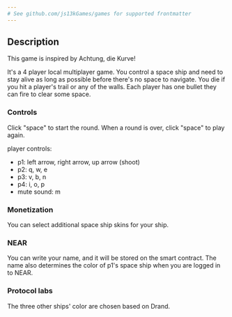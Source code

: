 ```yaml
---
# See github.com/js13kGames/games for supported frontmatter
---
```

## Description

This game is inspired by Achtung, die Kurve!

It's a 4 player local multiplayer game. You control a space ship and need to stay alive as long as possible before there's no space to navigate. You die if you hit a player's trail or any of the walls. Each player has one bullet they can fire to clear some space.

### Controls

Click "space" to start the round. When a round is over, click "space" to play again.

player controls:

- p1: left arrow, right arrow, up arrow (shoot)
- p2: q, w, e
- p3: v, b, n
- p4: i, o, p
- mute sound: m

### Monetization

You can select additional space ship skins for your ship.

### NEAR

You can write your name, and it will be stored on the smart contract. The name also determines the color of p1's space ship when you are logged in to NEAR.

### Protocol labs

The three other ships' color are chosen based on Drand.